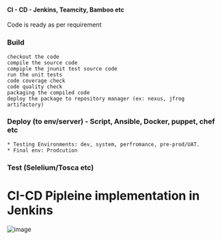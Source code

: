 

#### CI - CD - Jenkins, Teamcity, Bamboo etc

Code is ready as per requirement

### Build
	checkout the code
	compile the source code
	compiple the jnunit test source code
	run the unit tests
	code coverage check
	code quality check	
	packaging the compiled code
	deploy the package to repository manager (ex: nexus, jfrog artifactory)
	
### Deploy (to env/server) - Script, Ansible, Docker, puppet, chef etc

	* Testing Environments: dev, system, perfromance, pre-prod/UAT.
	* Final env: Prodcution
	
### Test (Selelium/Tosca etc)


# CI-CD Pipleine implementation in Jenkins


![image](https://user-images.githubusercontent.com/24622526/42419961-19fe5396-82dc-11e8-9725-27550de8b34a.png)
